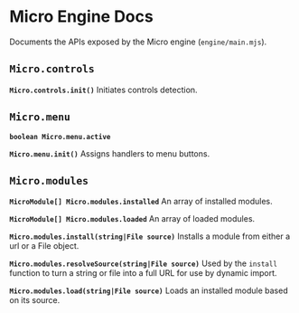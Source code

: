 # Micro Engine Docs
Documents the APIs exposed by the Micro engine (`engine/main.mjs`).

## `Micro.controls`

**`Micro.controls.init()`**
Initiates controls detection.

## `Micro.menu`

**`boolean Micro.menu.active`**

**`Micro.menu.init()`** Assigns handlers to menu buttons.

## `Micro.modules`

**`MicroModule[] Micro.modules.installed`**
An array of installed modules.

**`MicroModule[] Micro.modules.loaded`**
An array of loaded modules.

**`Micro.modules.install(string|File source)`**
Installs a module from either a url or a File object.

**`Micro.modules.resolveSource(string|File source)`**
Used by the `install` function to turn a string or file into a full URL for use by dynamic import.

**`Micro.modules.load(string|File source)`**
Loads an installed module based on its source.